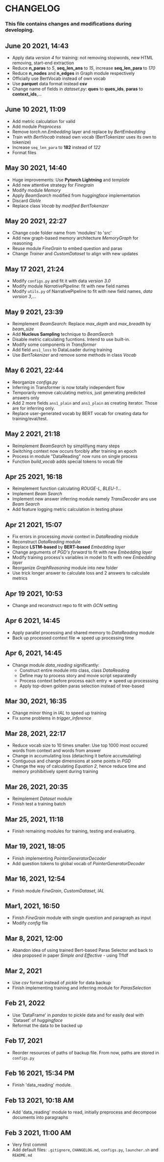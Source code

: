 # CHANGELOG

### This file contains changes and modifications during developing.

## June 20 2021, 14:43
- Apply data _version 4_ for training: not removing stopwords, new HTML removing, start-end extraction
- Reduce **n_paras** to _5_, **seq_len_ans** to _15_, increase **seq_len_para** to _170_
- Reduce **n_nodes** and **n_edges** in Graph module respectively
- Officially use BertVocab instead of own vocab
- Use **parquet** data format instead **csv**
- Change name of fields in _dataset.py_: **ques** to **ques_ids**, **paras** to **context_ids**,...

## June 10 2021, 11:09

- Add metric calculation for valid
- Add module _Preprocess_
- Remove _torch.nn.Embedding_ layer and replace by _BertEmbedding_
- Train with _BertVocab_ instead own vocab (BertTokenizer uses its own to tokenize)
- Increase `seq_len_para` to **182** instead of _122_
- Format files

## May 30 2021, 14:40

- Huge improvements: Use **Pytorch Lightning** and _template_
- Add new attentive strategy for _Finegrain_
- Modify module _Memory_
- Apply _BeamSearch_ modified from _huggingface_ implementation
- Discard _GloVe_
- Replace class _Vocab_ by _modified BertTokenizer_

## May 20 2021, 22:27

- Change code folder name from 'modules' to 'src'
- Add new graph-based memory architecture _MemoryGraph_ for reasoning
- Reuse module _FineGrain_ to embed question and paras
- Change _Trainer_ and _CustomDataset_ to align with new updates

## May 17 2021, 21:24

- Modify `configs.py` and fit it with data _version 3.0_
- Modify module _NarrativePipeline_: fit with new field names
- Modify `utils.py` of NarrativePipeline to fit with new field names, _data version 3_,...

## May 9 2021, 23:39

- Reimplement _BeamSearch_: Replace _max_depth_ and _max_breadth_ by _beam_size_
- Add **Nucleus Sampling** technique to _BeamSearch_
- Disable metric calculating fucntions. Intend to use built-in.
- Modify some components in _Transformer_
- Add field `ans1_loss` to DataLoader during training
- Use _BertTokenizer_ and remove some methods in class _Vocab_

## May 6 2021, 22:44

- Reorganize _configs.py_
- Inferring in Transformer is now totally independent flow
- Temporarily remove calculating metrics, just generating predicted answers only
- Add 2 more fields `ans1_plain` and `ans1_plain` as creating iterator. Those are for inferring only.
- Replace user-generated vocab by BERT vocab for creating data for training/eval/test.

## May 2 2021, 21:18

- Reimplement _BeamSearch_ by simplifiyng many steps
- Switching context now occurs forcibly after training an epoch
- Process in module "DataReading" now runs on single process
- Function _build_vocab_ adds special tokens to vocab file

## Apr 25 2021, 16:18

- Reimplement function calculating _ROUGE-L_, _BLEU-1_...
- Implement _Beam Search_
- Implement new answer inferring module namely _TransDecoder_ ans use _Beam Search_
- Add feature logging metric calculation in testing phase

## Apr 21 2021, 15:07

- Fix errors in processing _movie_ context in _DataReading_ module
- Reconstruct _DataReading_ module
- Replace **LSTM-based** by **BERT-based** _Embedding layer_
- Change arguments of _PGD's forward_ to fit with new _Embedding layer_
- Modify training process's variables in model to fit with new _Embedding layer_
- Reorganize _GraphReasoning_ module into new folder
- Use trick longer answer to calculate loss and 2 answers to calculate metrics

## Apr 19 2021, 10:53

- Change and reconstruct repo to fit with _GCN_ setting

## Apr 6 2021, 14:45

- Apply parallel processing and shared memory to _DataReading_ module
- Back up processed context file => speed up processing time

## Apr 6, 2021, 14:45

- Change module _data_reading_ significantly:
  - Construct entire module into class, class _DataReading_
  - Define may to process story and movie script separatedly
  - Process context before process each entry => speed up processsing
  - Apply top-down golden paras selection instead of tree-based

## Mar 30, 2021, 16:35

- Change minor thing in _IAL_ to speed up training
- Fix some problems in _trigger_inference_

## Mar 28, 2021, 22:17

- Reduce vocab size to 10 times smaller: Use top 1000 most occured words from context and words from answer
- Change in accumulating loss (detaching it before accumulating)
- Contiguous and change dimensions at some points in _PGD_
- Change the way of calculating _Equation 2_, hence reduce time and memory prohibitively spent during training

## Mar 26, 2021, 20:35

- Reimplement _Dataset_ module
- Finish test a training batch

## Mar 25, 2021, 11:18

- Finish remaining modules for training, testing and evaluating.

## Mar 19, 2021, 18:05

- Finish implementing _PointerGeneratorDecoder_
- Add question tokens to global vocab of _PointerGeneratorDecoder_

## Mar 16, 2021, 12:54

- Finish module _FineGrain_, _CustomDataset_, _IAL_

## Mar1, 2021, 16:50

- Finish _FineGrain_ module with single question and paragraph as input
- Modify _config_ file

## Mar 8, 2021, 12:00

- Abandon idea of using trained Bert-based Paras Selector and back to idea proposed in paper _Simple and Effective_ - using TfIdf

## Mar 2, 2021

- Use _csv_ format instead of _pickle_ for data backup
- Finish implementing training and inferring module for _ParasSelection_

## Feb 21, 2022

- Use 'DataFrame' in _pandas_ to pickle data and for easily deal with 'Dataset' of _huggingface_
- Reformat the data to be backed up

## Feb 17, 2021

- Reorder resources of paths of backup file. From now, paths are stored in `configs.py`

## Feb 16 2021, 15:34 PM

- Finish 'data_reading' module.

## Feb 13 2021, 10:18 AM

- Add 'data_reading' module to read, initially preprocess and decompose documents into paragraphs

## Feb 3 2021, 11:00 AM

- Very first commit
- Add default files: `.gitignore`, `CHANGELOG.md`, `configs.py`, `launcher.sh` and `README.md`
